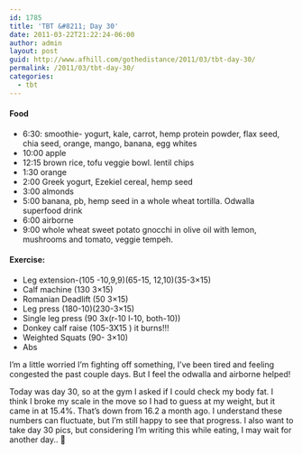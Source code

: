 ```yaml
---
id: 1785
title: 'TBT &#8211; Day 30'
date: 2011-03-22T21:22:24-06:00
author: admin
layout: post
guid: http://www.afhill.com/gothedistance/2011/03/tbt-day-30/
permalink: /2011/03/tbt-day-30/
categories:
  - tbt
---
```

#### Food

  * 6:30: smoothie- yogurt, kale, carrot, hemp protein powder, flax seed, chia seed, orange, mango, banana, egg whites
  * 10:00 apple
  * 12:15 brown rice, tofu veggie bowl. lentil chips
  * 1:30 orange
  * 2:00 Greek yogurt, Ezekiel cereal, hemp seed
  * 3:00 almonds
  * 5:00 banana, pb, hemp seed in a whole wheat tortilla. Odwalla superfood drink
  * 6:00 airborne
  * 9:00 whole wheat sweet potato gnocchi in olive oil with lemon, mushrooms and tomato, veggie tempeh. 

#### Exercise:

  * Leg extension-(105 -10,9,9)(65-15, 12,10)(35-3&#215;15)
  * Calf machine (130 3&#215;15) 
  * Romanian Deadlift (50 3&#215;15)
  * Leg press (180-10)(230-3&#215;15)
  * Single leg press (90 3x(r-10 l-10, both-10))
  * Donkey calf raise (105-3X15 ) it burns!!!
  * Weighted Squats (90- 3&#215;10)
  * Abs

I&#8217;m a little worried I&#8217;m fighting off something, I&#8217;ve been tired and feeling congested the past couple days. But I feel the odwalla and airborne helped! 

Today was day 30, so at the gym I asked if I could check my body fat. I think I broke my scale in the move so I had to guess at my weight, but it came in at 15.4%. That&#8217;s down from 16.2 a month ago. I understand these numbers can fluctuate, but I&#8217;m still happy to see that progress. I also want to take day 30 pics, but considering I&#8217;m writing this while eating, I may wait for another day.. 🙂